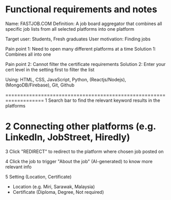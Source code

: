 # Functional requirements and notes

Name: FASTJOB.COM
Definition: A job board aggregator that combines all specific job lists from all selected platforms into one platform

Target user: Students, Fresh graduates
User motivation: Finding jobs

Pain point 1: Need to open many different platforms at a time
Solution 1: Combines all into one

Pain point 2: Cannot filter the certificate requirements
Solution 2: Enter your cert level in the setting first to filter the list

Using: HTML, CSS, JavaScript, Python, (Reactjs/Nodejs), (MongoDB/Firebase), Git, Github

===================================================================
1 Search bar to find the relevant keyword results in the platforms

2 Connecting other platforms (e.g. LinkedIn, JobStreet, Hiredly)
===================================================================

3 Click "REDIRECT" to redirect to the platform where chosen job posted on

4 Click the job to trigger "About the job" (AI-generated) to know more relevant info

5 Setting (Location, Certificate) 
  - Location (e.g. Miri, Sarawak, Malaysia)
  - Certificate (Diploma, Degree, Not required)